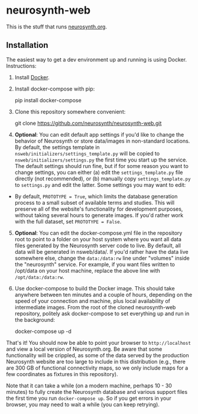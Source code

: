 
# neurosynth-web

This is the stuff that runs [neurosynth.org](http://neurosynth.org).

## Installation

The easiest way to get a dev environment up and running is using Docker. Instructions:

1. Install [Docker](https://www.docker.com/).
2. Install docker-compose with pip:

    pip install docker-compose

3. Clone this repository somewhere convenient:

    git clone https://github.com/neurosynth/neurosynth-web.git

4. **Optional**: You can edit default app settings if you'd like to change the behavior of Neurosynth or store data/images in non-standard locations. By default, the settings template in `nsweb/initializers/settings_template.py` will be copied to `nsweb/initializers/settings.py` the first time you start up the service. The default settings should run fine, but if for some reason you want to change settings, you can either (a) edit the `settings_template.py` file directly (not recommended), or (b) manually copy `settings_template.py` to `settings.py` and edit the latter. Some settings you may want to edit:

  * By default, `PROTOTYPE = True`, which limits the database generation process to a small subset of available terms and studies. This will preserve all of the website's functionality for development purposes, without taking several hours to generate images. If you'd rather work with the full dataset, set `PROTOTYPE = False`.

5. **Optional**: You can edit the docker-compose.yml file in the repository root to point to a folder on your host system where you want all data files generated by the Neurosynth server code to live. By default, all data will be generated in nsweb/data/. If you'd rather have the data live somewhere else, change the `data:/data:rw` line under "volumes" inside the "neurosynth" service. For example, if you want files written to /opt/data on your host machine, replace the above line with `/opt/data:/data:rw`.

6. Use docker-compose to build the Docker image. This should take anywhere between ten minutes and a couple of hours, depending on the speed of your connection and machine, plus local availability of intermediate images. From the root of the cloned neurosynth-web repository, politely ask docker-compose to set everything up and run in the background:

    docker-compose up -d

That's it! You should now be able to point your browser to `http://localhost` and view a local version of Neurosynth.org. Be aware that some functionality will be crippled, as some of the data served by the production Neurosynth website are too large to include in this distribution (e.g., there are 300 GB of functional connectivity maps, so we only include maps for a few coordinates as fixtures in this repository).

Note that it can take a while (on a modern machine, perhaps 10 - 30 minutes) to fully create the Neurosynth database and various support files the first time you run `docker-compose up`. So if you get errors in your browser, you may need to wait a while (you can keep retrying).
